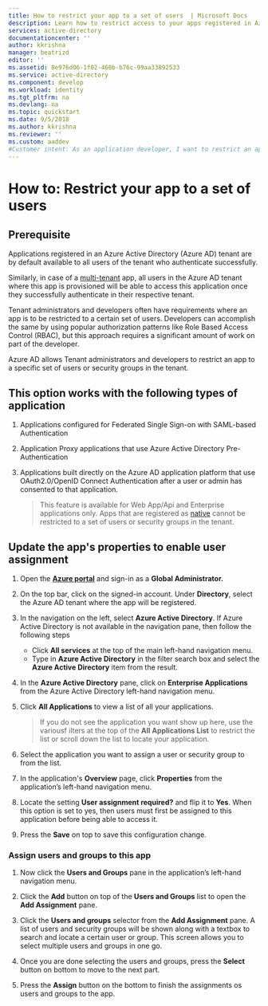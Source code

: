 ```yaml
---
title: How to restrict your app to a set of users  | Microsoft Docs 
description: Learn how to restrict access to your apps registered in Azure AD to selected set of users.
services: active-directory
documentationcenter: ''
author: kkrishna
manager: beatrizd
editor: ''
ms.assetid: 8e976d06-1f02-460b-b76c-99aa33892533
ms.service: active-directory
ms.component: develop
ms.workload: identity
ms.tgt_pltfrm: na
ms.devlang: na
ms.topic: quickstart
ms.date: 9/5/2018
ms.author: kkrishna
ms.reviewer: ''
ms.custom: aaddev
#Customer intent: As an application developer, I want to restrict an application that I have registred in Azure AD to a select set of users available in my Azure AD tenant
---
```

# How to: Restrict your app to a set of users

## Prerequisite

Applications registered in an Azure Active Directory (Azure AD) tenant are by default available to all users of the tenant who authenticate successfully.

Similarly, in case of a [multi-tenant](https://docs.microsoft.com/en-us/azure/active-directory/develop/howto-convert-app-to-be-multi-tenant) app, all users in the Azure AD tenant where this app is provisioned will be able to access this application once they successfully authenticate in their respective tenant.

Tenant administrators and developers often have requirements where an app is to be restricted to a certain set of users. Developers can accomplish the same by using popular authorization patterns like Role Based Access Control (RBAC), but this approach requires a significant amount of work on part of the developer.

Azure AD allows Tenant administrators and developers to restrict an app to a specific set of users or security groups in the tenant.

## This option works with the following types of application

1. Applications configured for Federated Single Sign-on with SAML-based Authentication

1. Application Proxy applications that use Azure Active Directory Pre-Authentication

1. Applications built directly on the Azure AD application platform that use OAuth2.0/OpenID Connect Authentication after a user or admin has consented to that application.
     >This feature is available for Web App/Api and Enterprise applications only. Apps that are registered as [native](https://docs.microsoft.com/en-us/azure/active-directory/develop/quickstart-v1-integrate-apps-with-azure-ad) cannot be restricted to a set of users or security groups in the tenant.

## Update the app's properties to enable user assignment

1. Open the [**Azure portal**](https://portal.azure.com/) and sign-in as a **Global Administrator.**

1. On the top bar, click on the signed-in account. Under **Directory**, select the Azure AD tenant where the app will be registered.

1. In the navigation on the left, select **Azure Active Directory**. If Azure Active Directory is not available in the navigation pane, then follow the following steps
    * Click **All services** at the top of the main left-hand navigation menu.
    * Type in **Azure Active Directory** in the filter search box and select the **Azure Active Directory** item from the result.

1. In the **Azure Active Directory** pane, click on **Enterprise Applications** from the Azure Active Directory left-hand navigation menu.

1. Click **All Applications** to view a list of all your applications.

    > If you do not see the application you want show up here, use the variousf ilters at the top of the **All Applications List** to restrict the list or scroll down the list to locate your application.

1. Select the application you want to assign a user or security group to from the list.

1. In the application's **Overview** page, click **Properties** from the application’s left-hand navigation menu.

1. Locate the setting **User assignment required?** and flip it to **Yes**. When this option is set to yes, then users must first be assigned to this application before being able to access it.

1. Press the **Save** on top to save this configuration change.

### Assign users and groups to this app

1. Now click the **Users and Groups** pane in the application’s left-hand navigation menu.

1. Click the **Add** button on top of the **Users and Groups** list to open the **Add Assignment** pane.

1. Click the **Users and groups** selector from the **Add Assignment** pane. A list of users and security groups will be shown along with a textbox to search and locate a certain user or group. This screen allows you to select multiple users and groups in one go.

1. Once you are done selecting the users and groups, press the **Select** button on bottom to move to the next part.

1. Press the **Assign** button on the bottom to finish the assignments os users and groups to the app.
